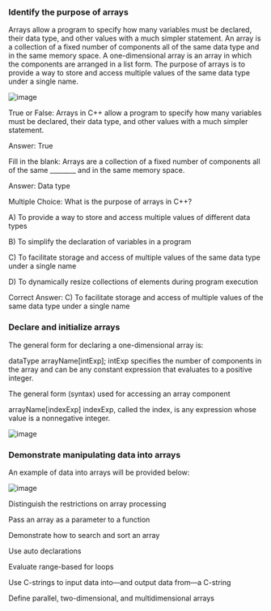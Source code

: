 ### Identify the purpose of arrays

Arrays allow a program to specify how many variables must be declared, their data type, and other values with a much simpler statement. An array is a collection of a fixed number of components all of the same data type and in the same memory space. A one-dimensional array is an array in which the components are arranged in a list form. The purpose of arrays is to provide a way to store and access multiple values of the same data type under a single name. 


![image](https://github.com/cis-famu/oer-assignment-oer-team-1/assets/156258365/3202173d-749d-490e-a68e-36517d2265f3)

True or False: Arrays in C++ allow a program to specify how many variables must be declared, their data type, and other values with a much simpler statement.

Answer: True


Fill in the blank: Arrays are a collection of a fixed number of components all of the same ________ and in the same memory space.

Answer: Data type


Multiple Choice: What is the purpose of arrays in C++?

A) To provide a way to store and access multiple values of different data types

B) To simplify the declaration of variables in a program

C) To facilitate storage and access of multiple values of the same data type under a single name

D) To dynamically resize collections of elements during program execution


Correct Answer: C) To facilitate storage and access of multiple values of the same data type under a single name








### Declare and initialize arrays

The general form for declaring a one-dimensional array is:


dataType arrayName[intExp];
intExp specifies the number of components in the array and can be any constant expression that evaluates to a positive integer.

The general form (syntax) used for accessing an array component


arrayName[indexExp]
indexExp, called the index, is any expression whose value is a nonnegative integer.

![image](https://github.com/cis-famu/oer-assignment-oer-team-1/assets/156258365/5cc8e8e4-bf05-4bbf-887e-9d59e02360b0)

### Demonstrate manipulating data into arrays

An example of data into arrays will be provided below:

![image](https://github.com/cis-famu/oer-assignment-oer-team-1/assets/156258365/e9dc08c1-2afe-4fa4-9a83-67a18d61b3ca)


Distinguish the restrictions on array processing



Pass an array as a parameter to a function



Demonstrate how to search and sort an array



Use auto declarations



Evaluate range-based for loops



Use C-strings to input data into—and output data from—a C-string




Define parallel, two-dimensional, and multidimensional arrays
